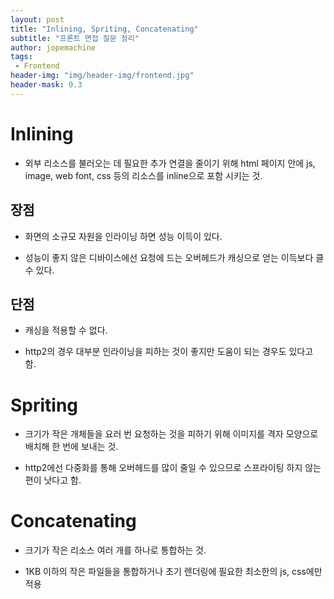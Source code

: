 ```yaml
---
layout: post
title: "Inlining, Spriting, Concatenating"
subtitle: "프론트 면접 질문 정리"
author: jopemachine
tags: 
 - Frontend
header-img: "img/header-img/frontend.jpg"
header-mask: 0.3
---
```


# Inlining

- 외부 리소스를 불러오는 데 필요한 추가 연결을 줄이기 위해 html 페이지 안에 js, image, web font, css 등의 리소스를 inline으로 포함 시키는 것.

## 장점

- 화면의 소규모 자원을 인라이닝 하면 성능 이득이 있다.

- 성능이 좋지 않은 디바이스에선 요청에 드는 오버헤드가 캐싱으로 얻는 이득보다 클 수 있다.

## 단점

- 캐싱을 적용할 수 없다.

- http2의 경우 대부분 인라이닝을 피하는 것이 좋지만 도움이 되는 경우도 있다고 함.

# Spriting

- 크기가 작은 개체들을 요러 번 요청하는 것을 피하기 위해 이미지를 격자 모양으로 배치해 한 번에 보내는 것.

- http2에선 다중화를 통해 오버헤드를 많이 줄일 수 있으므로 스프라이팅 하지 않는 편이 낫다고 함.

# Concatenating

- 크기가 작은 리소스 여러 개를 하나로 통합하는 것.

- 1KB 이하의 작은 파일들을 통합하거나 초기 렌더링에 필요한 최소한의 js, css에만 적용


